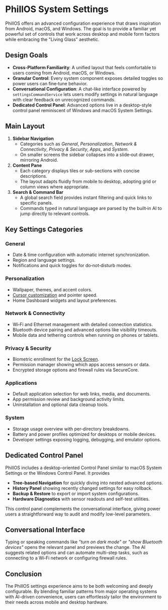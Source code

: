# PhillOS System Settings

PhillOS offers an advanced configuration experience that draws inspiration from Android, macOS, and Windows. The goal is to provide a familiar yet powerful set of controls that work across desktop and mobile form factors while embracing the "Living Glass" aesthetic.

## Design Goals

- **Cross-Platform Familiarity**: A unified layout that feels comfortable to users coming from Android, macOS, or Windows.
- **Granular Control**: Every system component exposes detailed toggles so power users can fine‑tune behavior.
- **Conversational Configuration**: A chat-like interface powered by `settingsCommandService` lets users modify settings in natural language with clear feedback on unrecognized commands.
- **Dedicated Control Panel**: Advanced options live in a desktop-style control panel reminiscent of Windows and macOS System Settings.

## Main Layout

1. **Sidebar Navigation**
   - Categories such as *General*, *Personalization*, *Network & Connectivity*, *Privacy & Security*, *Apps*, and *System*.
   - On smaller screens the sidebar collapses into a slide‑out drawer, mirroring Android.
2. **Content Pane**
   - Each category displays tiles or sub-sections with concise descriptions.
   - The layout adapts fluidly from mobile to desktop, adopting grid or column views where appropriate.
3. **Search & Command Bar**
   - A global search field provides instant filtering and quick links to specific panels.
   - Commands typed in natural language are parsed by the built‑in AI to jump directly to relevant controls.

## Key Settings Categories

### General
- Date & time configuration with automatic internet synchronization.
- Region and language settings.
- Notifications and quick toggles for do‑not‑disturb modes.

### Personalization
- Wallpaper, themes, and accent colors.
- [Cursor customization](cursor_themes.md) and pointer speed.
- Home Dashboard widgets and layout preferences.

### Network & Connectivity
- Wi‑Fi and Ethernet management with detailed connection statistics.
- Bluetooth device pairing and advanced options like visibility timeouts.
- Mobile data and tethering controls when running on phones or tablets.

### Privacy & Security
- Biometric enrollment for the [Lock Screen](lock_screen.md).
- Permission manager showing which apps access sensors or data.
- Encrypted storage options and firewall rules via SecureCore.

### Applications
- Default application selection for web links, media, and documents.
- App permission review and background activity limits.
- Uninstallation and optional data cleanup tools.

### System
- Storage usage overview with per-directory breakdowns.
- Battery and power profiles optimized for desktops or mobile devices.
- Developer settings exposing logging, debugging, and emulator options.

## Dedicated Control Panel

PhillOS includes a desktop-oriented Control Panel similar to macOS System Settings or the Windows Control Panel. It provides

- **Tree-based Navigation** for quickly diving into nested advanced options.
- **History Panel** showing recently changed settings for easy rollback.
- **Backup & Restore** to export or import system configurations.
- **Hardware Diagnostics** with sensor readouts and self-test utilities.

This control panel complements the conversational interface, giving power users a straightforward way to audit and modify low-level parameters.

## Conversational Interface

Typing or speaking commands like *"turn on dark mode"* or *"show Bluetooth devices"* opens the relevant panel and previews the change. The AI suggests related options and can automate multi-step tasks, such as connecting to a Wi‑Fi network or configuring firewall rules.

## Conclusion

The PhillOS settings experience aims to be both welcoming and deeply configurable. By blending familiar patterns from major operating systems with AI-driven convenience, users can effortlessly tailor the environment to their needs across mobile and desktop hardware.

